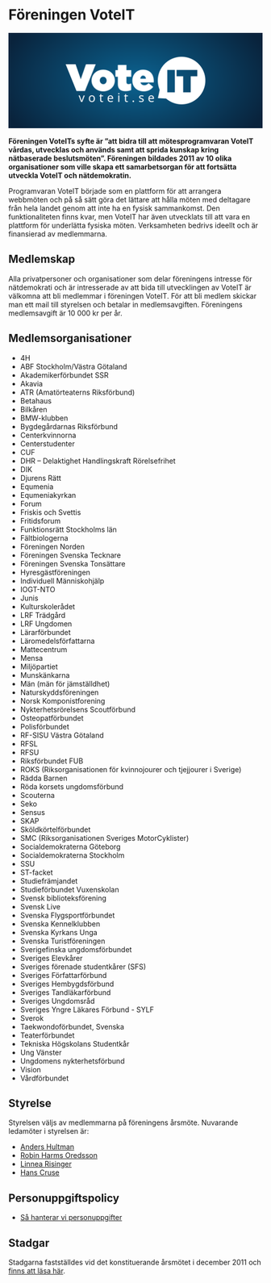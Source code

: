 # Föreningen VoteIT

![Logotyp VoteIT.se](../assets/voteit_se.svg)

**Föreningen VoteITs syfte är ”att bidra till att mötesprogramvaran VoteIT vårdas, utvecklas och används samt att sprida kunskap kring nätbaserade beslutsmöten”. Föreningen bildades 2011 av 10 olika organisationer som ville skapa ett samarbetsorgan för att fortsätta utveckla VoteIT och nätdemokratin.**

Programvaran VoteIT började som en plattform för att arrangera webbmöten och på så sätt göra det lättare att hålla möten med deltagare från hela landet genom att inte ha en fysisk sammankomst. Den funktionaliteten finns kvar, men VoteIT har även utvecklats till att vara en plattform för underlätta fysiska möten. Verksamheten bedrivs ideellt och är finansierad av medlemmarna.

## Medlemskap

Alla privatpersoner och organisationer som delar föreningens intresse för nätdemokrati och är intresserade av att bida till utvecklingen av VoteIT är välkomna att bli medlemmar i föreningen VoteIT. För att bli medlem skickar man ett mail till styrelsen och betalar in medlemsavgiften. Föreningens medlemsavgift är 10 000 kr per år.

## Medlemsorganisationer

- 4H
- ABF Stockholm/Västra Götaland
- Akademikerförbundet SSR
- Akavia
- ATR (Amatörteaterns Riksförbund)
- Betahaus
- Bilkåren
- BMW-klubben
- Bygdegårdarnas Riksförbund
- Centerkvinnorna
- Centerstudenter
- CUF
- DHR – Delaktighet Handlingskraft Rörelsefrihet
- DIK
- Djurens Rätt
- Equmenia
- Equmeniakyrkan
- Forum
- Friskis och Svettis
- Fritidsforum
- Funktionsrätt Stockholms län
- Fältbiologerna
- Föreningen Norden
- Föreningen Svenska Tecknare
- Föreningen Svenska Tonsättare
- Hyresgästföreningen
- Individuell Människohjälp
- IOGT-NTO
- Junis
- Kulturskolerådet
- LRF Trädgård
- LRF Ungdomen
- Lärarförbundet
- Läromedelsförfattarna
- Mattecentrum
- Mensa
- Miljöpartiet
- Munskänkarna
- Män (män för jämställdhet)
- Naturskyddsföreningen
- Norsk Komponistforening
- Nykterhetsrörelsens Scoutförbund
- Osteopatförbundet
- Polisförbundet
- RF-SISU Västra Götaland
- RFSL
- RFSU
- Riksförbundet FUB
- ROKS (Riksorganisationen för kvinnojourer och tjejjourer i Sverige)
- Rädda Barnen
- Röda korsets ungdomsförbund
- Scouterna
- Seko
- Sensus
- SKAP
- Sköldkörtelförbundet
- SMC (Riksorganisationen Sveriges MotorCyklister)
- Socialdemokraterna Göteborg
- Socialdemokraterna Stockholm
- SSU
- ST-facket
- Studiefrämjandet
- Studieförbundet Vuxenskolan
- Svensk biblioteksförening
- Svensk Live
- Svenska Flygsportförbundet
- Svenska Kennelklubben
- Svenska Kyrkans Unga
- Svenska Turistföreningen
- Sverigefinska ungdomsförbundet
- Sveriges Elevkårer
- Sveriges förenade studentkårer (SFS)
- Sveriges Författarförbund
- Sveriges Hembygdsförbund
- Sveriges Tandläkarförbund
- Sveriges Ungdomsråd
- Sveriges Yngre Läkares Förbund - SYLF
- Sverok
- Taekwondoförbundet, Svenska
- Teaterförbundet
- Tekniska Högskolans Studentkår
- Ung Vänster
- Ungdomens nykterhetsförbund
- Vision
- Vårdförbundet

## Styrelse
Styrelsen väljs av medlemmarna på föreningens årsmöte. Nuvarande ledamöter i styrelsen är:

- [Anders Hultman](mailto:anders@betahaus.net)
- [Robin Harms Oredsson](mailto:robin@betahaus.net)
- [Linnea Risinger](mailto:linnea.risinger@gmail.com)
- [Hans Cruse](mailto:hans.cruse@gmail.com)

## Personuppgiftspolicy

- [Så hanterar vi personuppgifter](gdpr.html)

## Stadgar

Stadgarna fastställdes vid det konstituerande årsmötet i december 2011 och [finns att läsa här](stadgar.html).
